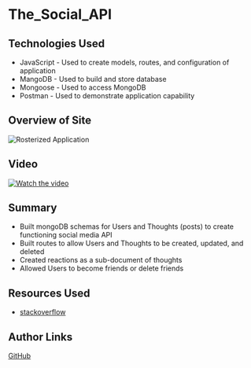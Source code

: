 # The_Social_API

## Technologies Used

* JavaScript - Used to create models, routes, and configuration of application
* MangoDB - Used to build and store database
* Mongoose - Used to access MongoDB
* Postman - Used to demonstrate application capability

## Overview of Site

![Rosterized Application](https://i.imgur.com/co3ucII.jpeg)

## Video
 [![Watch the video](https://i.imgur.com/god0EX6.jpeg)](https://drive.google.com/file/d/1HNDP4MLpIRQ5GImu0_f61-vywN8X-ig2/view)

## Summary

* Built mongoDB schemas for Users and Thoughts (posts) to create functioning social media API
* Built routes to allow Users and Thoughts to be created, updated, and deleted
* Created reactions as a sub-document of thoughts
* Allowed Users to become friends or delete friends

## Resources Used
* [stackoverflow](https://stackoverflow.com/questions/46155/how-can-i-validate-an-email-address-in-javascript)

## Author Links

[GitHub](https://github.com/mjshelton12)
